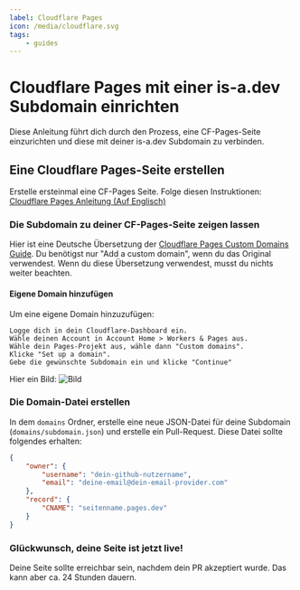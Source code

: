 ```yaml
---
label: Cloudflare Pages
icon: /media/cloudflare.svg
tags:
    - guides
---
```


# Cloudflare Pages mit einer is-a.dev Subdomain einrichten
Diese Anleitung führt dich durch den Prozess, eine CF-Pages-Seite einzurichten und diese mit deiner is-a.dev Subdomain zu verbinden.
## Eine Cloudflare Pages-Seite erstellen


Erstelle ersteinmal eine CF-Pages Seite. Folge diesen Instruktionen: [Cloudflare Pages Anleitung (Auf Englisch)](https://developers.cloudflare.com/pages/get-started/guide/)
### Die Subdomain zu deiner CF-Pages-Seite zeigen lassen
Hier ist eine Deutsche Übersetzung der [Cloudflare Pages Custom Domains Guide](https://developers.cloudflare.com/pages/platform/custom-domains/#add-a-custom-domain). Du benötigst nur "Add a custom domain", wenn du das Original verwendest. Wenn du diese Übersetzung verwendest, musst du nichts weiter beachten.

#### Eigene Domain hinzufügen

Um eine eigene Domain hinzuzufügen:

    Logge dich in dein Cloudflare-Dashboard ein.
    Wähle deinen Account in Account Home > Workers & Pages aus.
    Wähle dein Pages-Projekt aus, wähle dann "Custom domains".
    Klicke "Set up a domain".
    Gebe die gewünschte Subdomain ein und klicke "Continue"
Hier ein Bild:
![Bild](https://developers.cloudflare.com/_astro/domains.zq4iMU_J_1jlTEx.webp)


### Die Domain-Datei erstellen

In dem `domains` Ordner, erstelle eine neue JSON-Datei für deine Subdomain (`domains/subdomain.json`) und erstelle ein Pull-Request. Diese Datei sollte folgendes erhalten:

```json
{
    "owner": {
        "username": "dein-github-nutzername",
        "email": "deine-email@dein-email-provider.com"
    },
    "record": {
        "CNAME": "seitenname.pages.dev"
    }
}
```

### Glückwunsch, deine Seite ist jetzt live!

Deine Seite sollte erreichbar sein, nachdem dein PR akzeptiert wurde. Das kann aber ca. 24 Stunden dauern.
